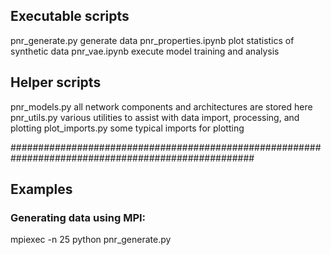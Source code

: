 ## Executable scripts
pnr_generate.py 		generate data
pnr_properties.ipynb 	plot statistics of synthetic data
pnr_vae.ipynb 			execute model training and analysis

## Helper scripts
pnr_models.py 		all network components and architectures are stored here
pnr_utils.py 		various utilities to assist with data import, processing, and plotting
plot_imports.py 	some typical imports for plotting

####################################################################################################
## Examples

### Generating data using MPI:
mpiexec -n 25 python pnr_generate.py